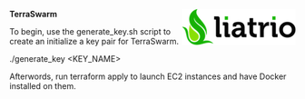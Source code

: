 **TerraSwarm**<img align="right" src="media/liatrio.png">

To begin, use the generate_key.sh script to create an initialize a key pair for TerraSwarm.

./generate_key <KEY_NAME>

Afterwords, run terraform apply to launch EC2 instances and have Docker installed on them.
